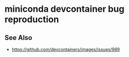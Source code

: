 # miniconda devcontainer bug reproduction

## See Also

- https://github.com/devcontainers/images/issues/989
